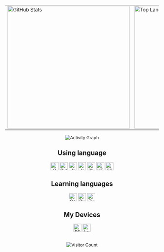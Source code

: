 <!-- Thank them 
[1] https://github.com/anuraghazra/github-readme-stats
[2] https://github.com/DenverCoder1/readme-typing-svg
[3] https://github.com/Ashutosh00710/github-readme-activity-graph
[4] https://www.peterjxl.com/Git/GitHub-Profile-Beautify/#%E5%A6%82%E4%BD%95%E5%AE%9A%E5%88%B6
[5] https://github.com/justjavac/github-dark-light-theme
[6] https://docs.github.com/zh/get-started/writing-on-github/getting-started-with-writing-and-formatting-on-github/basic-writing-and-formatting-syntax#specifying-the-theme-an-image-is-shown-to
[7] https://count.kjchmc.cn
--> 

<div align="center">
  <table>
    <tr>
      <td>
        <picture>
          <source media="(prefers-color-scheme: dark)" srcset="https://github-readme-stats.vercel.app/api?username=prslc&show_icons=true&theme=tokyonight&card_width=400&hide_border=true&count_private=true&include_all_commits=true&cache_seconds=1800">
          <source media="(prefers-color-scheme: light)" srcset="https://github-readme-stats.vercel.app/api?username=prslc&show_icons=true&card_width=400&hide_border=true&count_private=true&include_all_commits=true&cache_seconds=1800">
          <img alt="GitHub Stats" src="https://github-readme-stats.vercel.app/api?username=prslc&show_icons=true&card_width=400&hide_border=true&count_private=true&include_all_commits=true&cache_seconds=1800" width="400">
  </picture>
    </td>
      </td>
      <td>
        <picture>
          <source media="(prefers-color-scheme: dark)" srcset="https://github-readme-stats.vercel.app/api/top-langs/?username=prslc&layout=compact&theme=tokyonight&card_width=400&hide_border=true">
          <source media="(prefers-color-scheme: light)" srcset="https://github-readme-stats.vercel.app/api/top-langs/?username=prslc&layout=compact&card_width=400&hide_border=true">
          <img alt="Top Languages" src="https://github-readme-stats.vercel.app/api/top-langs/?username=prslc&layout=compact&card_width=400&hide_border=true" width="400">
        </picture>
      </td>
    </tr>
  </table>

<picture>
  <source srcset="https://github-readme-activity-graph.vercel.app/graph?username=prslc&theme=github-compact&hide_border=true&bg_color=transparent">
  <img src="https://github-readme-activity-graph.vercel.app/graph?username=prslc&theme=github-compact&hide_border=true&bg_color=transparent" alt="Activity Graph">
</picture>

## Using language

<picture><img height="26" src="https://img.shields.io/badge/C-blue?style=flat-square&logo=c&logoColor=white" alt="C"/></picture>
<picture><img height="26" src="https://img.shields.io/badge/Python-blue?style=flat-square&logo=python&logoColor=white" alt="Python"/></picture>
<picture><img height="26" src="https://img.shields.io/badge/JavaScript-yellow?style=flat-square&logo=javascript&logoColor=black" alt="JavaScript"/></picture>
<picture><img height="26" src="https://img.shields.io/badge/Java-red?style=flat-square&logo=openjdk&logoColor=white" alt="Java"/></picture>
<picture><img height="26" src="https://img.shields.io/badge/Shell-black?style=flat-square&logo=gnu-bash&logoColor=white" alt="Shell"/></picture>
<picture><img height="26" src="https://img.shields.io/badge/HTML-orange?style=flat-square&logo=html5&logoColor=white" alt="HTML"/></picture>
<picture><img height="26" src="https://img.shields.io/badge/CSS-blue?style=flat-square&logo=css&logoColor=white" alt="CSS"/></picture>

## Learning languages

<picture><img height="26" src="https://img.shields.io/badge/C%2B%2B-blue?style=flat-square&logo=c%2B%2B&logoColor=white" alt="C++"/></picture>
<picture><img height="26" src="https://img.shields.io/badge/Rust-000000?style=flat-square&logo=rust&logoColor=white" alt="Rust"/></picture>
<picture><img height="26" src="https://img.shields.io/badge/TypeScript-blue?style=flat-square&logo=typescript&logoColor=white" alt="TypeScript"/></picture>

## My Devices

<picture><img height="26" src="https://img.shields.io/badge/REDMI%20K40S-red?style=flat-square&logo=android" alt="REDMI K40S"/></picture>
<picture><img height="26" src="https://img.shields.io/badge/Lenovo%20Xiaoxin%20Air%2014-blue?style=flat-square&logo=lenovo" alt="Lenovo Xiaoxin Air 14"/></picture>

<br>

<picture>
  <img src="https://count.kjchmc.cn/get/@prslc?theme=rule34" alt="Visitor Count">
</picture>

